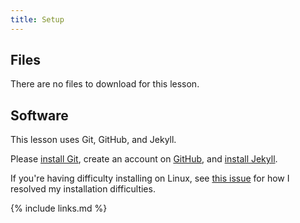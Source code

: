 ```yaml
---
title: Setup
---
```

## Files
There are no files to download for this lesson.

## Software
This lesson uses Git, GitHub, and Jekyll.

Please [install Git][Git], create an account on [GitHub], and [install Jekyll][Jekyll installation].

[Git]: https://git-scm.com/book/en/v2/Getting-Started-Installing-Git
[GitHub]: https://github.com/join
[Jekyll installation]: http://carpentries.github.io/lesson-example/setup.html#optional-jekyll-setup-for-lesson-development

If you're having difficulty installing on Linux, see [this issue](https://github.com/carpentries/lesson-example/issues/260)
for how I resolved my installation difficulties.

{% include links.md %}
